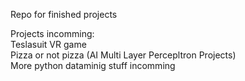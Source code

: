 Repo for finished projects

Projects incomming:\
Teslasuit VR game\
Pizza or not pizza (AI Multi Layer Percepltron Projects)\
More python dataminig stuff incomming
